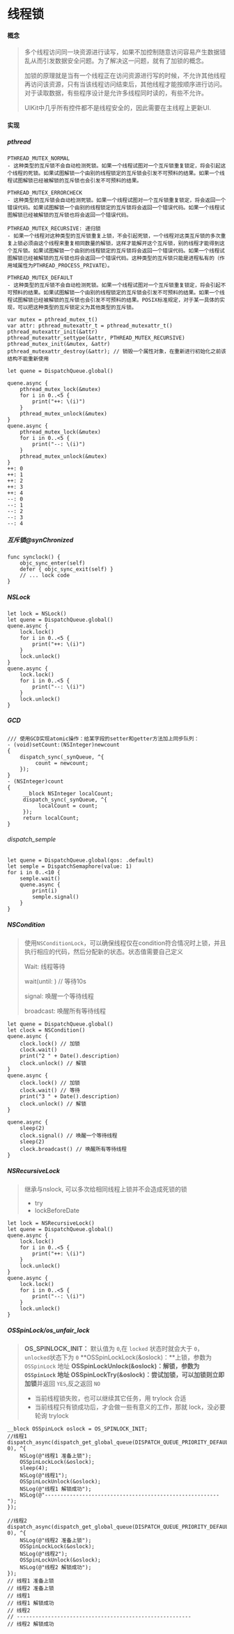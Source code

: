 # 线程锁



#### 概念

> 多个线程访问同一块资源进行读写，如果不加控制随意访问容易产生数据错乱从而引发数据安全问题。为了解决这一问题，就有了加锁的概念。
>
> 加锁的原理就是当有一个线程正在访问资源进行写的时候，不允许其他线程再访问该资源，只有当该线程访问结束后，其他线程才能按顺序进行访问。对于读取数据，有些程序设计是允许多线程同时读的，有些不允许。
>
> UIKit中几乎所有控件都不是线程安全的，因此需要在主线程上更新UI.





#### 实现

##### pthread

```
PTHREAD_MUTEX_NORMAL
- 这种类型的互斥锁不会自动检测死锁。如果一个线程试图对一个互斥锁重复锁定，将会引起这个线程的死锁。如果试图解锁一个由别的线程锁定的互斥锁会引发不可预料的结果。如果一个线程试图解锁已经被解锁的互斥锁也会引发不可预料的结果。

PTHREAD_MUTEX_ERRORCHECK
- 这种类型的互斥锁会自动检测死锁。如果一个线程试图对一个互斥锁重复锁定，将会返回一个错误代码。如果试图解锁一个由别的线程锁定的互斥锁将会返回一个错误代码。如果一个线程试图解锁已经被解锁的互斥锁也将会返回一个错误代码。

PTHREAD_MUTEX_RECURSIVE: 递归锁
- 如果一个线程对这种类型的互斥锁重复上锁，不会引起死锁，一个线程对这类互斥锁的多次重复上锁必须由这个线程来重复相同数量的解锁，这样才能解开这个互斥锁，别的线程才能得到这个互斥锁。如果试图解锁一个由别的线程锁定的互斥锁将会返回一个错误代码。如果一个线程试图解锁已经被解锁的互斥锁也将会返回一个错误代码。这种类型的互斥锁只能是进程私有的（作用域属性为PTHREAD_PROCESS_PRIVATE）。

PTHREAD_MUTEX_DEFAULT
- 这种类型的互斥锁不会自动检测死锁。如果一个线程试图对一个互斥锁重复锁定，将会引起不可预料的结果。如果试图解锁一个由别的线程锁定的互斥锁会引发不可预料的结果。如果一个线程试图解锁已经被解锁的互斥锁也会引发不可预料的结果。POSIX标准规定，对于某一具体的实现，可以把这种类型的互斥锁定义为其他类型的互斥锁。
```



```
var mutex = pthread_mutex_t()
var attr: pthread_mutexattr_t = pthread_mutexattr_t()
pthread_mutexattr_init(&attr)
pthread_mutexattr_settype(&attr, PTHREAD_MUTEX_RECURSIVE)
pthread_mutex_init(&mutex, &attr)
pthread_mutexattr_destroy(&attr); // 销毁一个属性对象，在重新进行初始化之前该结构不能重新使用

let quene = DispatchQueue.global()

quene.async {
    pthread_mutex_lock(&mutex)
    for i in 0..<5 {
        print("++: \(i)")
    }
    pthread_mutex_unlock(&mutex)
}
quene.async {
    pthread_mutex_lock(&mutex)
    for i in 0..<5 {
        print("--: \(i)")
    }
    pthread_mutex_unlock(&mutex)
}
++: 0
++: 1
++: 2
++: 3
++: 4
--: 0
--: 1
--: 2
--: 3
--: 4
```



##### 互斥锁@synChronized

```
func synclock() {
    objc_sync_enter(self)
    defer { objc_sync_exit(self) }
    // ... lock code
}
```



##### NSLock

```
let lock = NSLock()
let quene = DispatchQueue.global()
quene.async {
    lock.lock()
    for i in 0..<5 {
        print("++: \(i)")
    }
    lock.unlock()
}
quene.async {
    lock.lock()
    for i in 0..<5 {
        print("--: \(i)")
    }
    lock.unlock()
}
```



##### GCD

```
/// 使用GCD实现atomic操作：给某字段的setter和getter方法加上同步队列：
- (void)setCount:(NSInteger)newcount
{
    dispatch_sync(_synQueue, ^{
         count = newcount;
    });
}
- (NSInteger)count
{
     __block NSInteger localCount;
     dispatch_sync(_synQueue, ^{
          localCount = count;
     });
     return localCount;
}
```

###### dispatch_semple

```
let quene = DispatchQueue.global(qos: .default)
let semple = DispatchSemaphore(value: 1)
for i in 0..<10 {
    semple.wait()
    quene.async {
        print(i)
        semple.signal()
    }
}
```



##### NSCondition

> 使用`NSConditionLock`，可以确保线程仅在condition符合情况时上锁，并且执行相应的代码，然后分配新的状态。状态值需要自己定义
>
> Wait: 线程等待
>
> wait(until: )  // 等待10s
>
> signal: 唤醒一个等待线程
>
> broadcast: 唤醒所有等待线程

```
let quene = DispatchQueue.global()
let clock = NSCondition()
quene.async {
    clock.lock() // 加锁
    clock.wait()
    print("2 " + Date().description)
    clock.unlock() // 解锁
}
quene.async {
    clock.lock() // 加锁
    clock.wait() // 等待
    print("3 " + Date().description)
    clock.unlock() // 解锁
}

quene.async {
    sleep(2)
    clock.signal() // 唤醒一个等待线程
    sleep(2)
    clock.broadcast() // 唤醒所有等待线程
}
```



##### NSRecursiveLock

> 继承与nslock, 可以多次给相同线程上锁并不会造成死锁的锁
>
> - try
> - lockBeforeDate

```
let lock = NSRecursiveLock()
let quene = DispatchQueue.global()
quene.async {
    lock.lock()
    for i in 0..<5 {
        print("++: \(i)")
    }
    lock.unlock()
}
quene.async {
    lock.lock()
    for i in 0..<5 {
        print("--: \(i)")
    }
    lock.unlock()
}
```



##### OSSpinLock/os_unfair_lock

> **OS_SPINLOCK_INIT：** 默认值为 `0`,在 `locked` 状态时就会大于 `0`，`unlocked`状态下为 `0`
> **OSSpinLockLock(&oslock)：**上锁，参数为 `OSSpinLock` 地址
> **OSSpinLockUnlock(&oslock)：**解锁，参数为 `OSSpinLock` 地址
> **OSSpinLockTry(&oslock)**：尝试加锁，可以加锁则**立即加锁**并返回 `YES`,反之返回 `NO`
>
> - 当前线程锁失败，也可以继续其它任务，用 trylock 合适
> - 当前线程只有锁成功后，才会做一些有意义的工作，那就 lock，没必要轮询 trylock

```
__block OSSpinLock oslock = OS_SPINLOCK_INIT;
//线程1
dispatch_async(dispatch_get_global_queue(DISPATCH_QUEUE_PRIORITY_DEFAULT, 0), ^{
    NSLog(@"线程1 准备上锁");
    OSSpinLockLock(&oslock);
    sleep(4);
    NSLog(@"线程1");
    OSSpinLockUnlock(&oslock);
    NSLog(@"线程1 解锁成功");
    NSLog(@"--------------------------------------------------------");
});

//线程2
dispatch_async(dispatch_get_global_queue(DISPATCH_QUEUE_PRIORITY_DEFAULT, 0), ^{
    NSLog(@"线程2 准备上锁");
    OSSpinLockLock(&oslock);
    NSLog(@"线程2");
    OSSpinLockUnlock(&oslock);
    NSLog(@"线程2 解锁成功");
});
// 线程1 准备上锁
// 线程2 准备上锁
// 线程1
// 线程1 解锁成功
// 线程2
// --------------------------------------------------------
// 线程2 解锁成功
```

